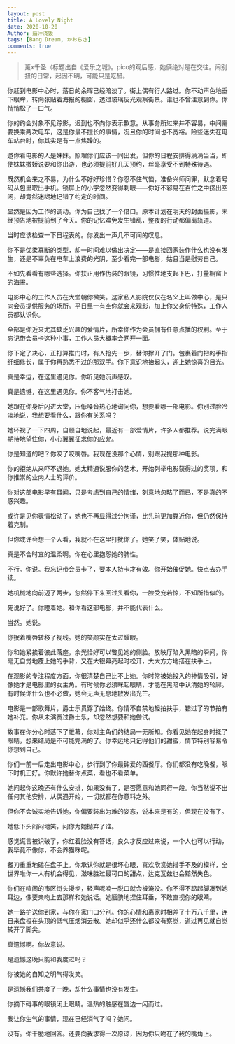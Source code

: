 ```yaml
---
layout: post
title: A Lovely Night
date: 2020-10-20
Author: 茄汁浇饭 
tags: [Bang Dream, かおちさ]
comments: true
---
```


> 薰x千圣（标题出自《爱乐之城》。pico的观后感，她俩绝对是在交往。闹别扭的日常，起因不明，可能只是吃醋。

你赶到电影中心时，落日的余晖已经暗淡了。街上偶有行人路过。你不动声色地垂下眼眸，转向张贴着海报的橱窗，透过玻璃反光观察街景。谁也不曾注意到你。你悄悄松了一口气。

你的约会对象不见踪影，迟到也不向你表示歉意。从事务所过来并不容易，中间需要换乘两次电车，这是你最不擅长的事情，况且你的时间也不宽裕。险些迷失在电车站台时，你其实是有一点焦躁的。

邀你看电影的人是妹妹。照理你们应该一同出发，但你的日程安排得满满当当，即使妹妹撒娇说要和你出游，也必须提前好几天预约，丝毫享受不到特殊待遇。

既然机会来之不易，为什么不好好珍惜？你忍不住气恼，准备兴师问罪，默念着号码从包里取出手机。锁屏上的小字忽然变得刺眼——你好不容易在百忙之中挤出空闲，却竟然迷糊地记错了约定的时间。

显然是因为工作的调动。你为自己找了一个借口。原本计划在明天的封面摄影，未经预告地被提前到了今天。你的记忆难免发生错乱，整夜的行动都偏离轨道。

当时应该检查一下日程表的。你发出一声几不可闻的叹息。

你不是优柔寡断的类型，却一时间难以做出决定——是直接回家装作什么也没有发生，还是不辜负在电车上浪费的光阴，至少看完一部电影，姑且当是慰劳自己。

不如先看看有哪些选择。你扶正用作伪装的眼镜，习惯性地支起下巴，打量橱窗上的海报。

电影中心的工作人员在大堂朝你微笑。这家私人影院仅仅在名义上叫做中心，是只向会员提供服务的场所。平日里一有空你就会来观影，加上你又身份特殊，工作人员都认识你。

全部是你近来尤其缺乏兴趣的爱情片，所幸你作为会员拥有任意点播的权利。至于忘记带会员卡这种小事，工作人员大概率会网开一面。

你下定了决心，正打算推门时，有人抢先一步，替你撑开了门。包裹着门把的手指纤细修长，属于你再熟悉不过的那双手。你下意识地抬起头，迎上她惊喜的目光。

真是幸运，在这里遇见你。你听见她沉声感叹。

真是遗憾，在这里遇见你。你不客气地打击她。

她跟在你身后闪进大堂，压低嗓音热心地询问你，想要看哪一部电影。你别过脸冷淡地说，我想要看什么，跟你有关系吗？

她环视了一下四周，自顾自地说起，最近有一部爱情片，许多人都推荐。说完满眼期待地望住你，小心翼翼征求你的应允。

你是知道的吧？你咬了咬嘴唇。我现在没那个心情，别跟我提那种电影。

你的拒绝从来吓不退她。她太精通说服你的艺术，开始列举电影获得过的奖项，和你推崇的业内人士的评价。

你对这部电影早有耳闻，只是考虑到自己的情绪，刻意地忽略了而已，不是真的不感兴趣。

或许是见你表情松动了，她也不再显得过分拘谨，比先前更加靠近你，但仍然保持着克制。

但你或许会想一个人看，我就不在这里打扰你了。她笑了笑，体贴地说。

真是不合时宜的温柔啊。你在心里抱怨她的脾性。

不行。你说。我忘记带会员卡了，要本人持卡才有效。你开始催促她。快点去办手续。

她机械地向前迈了两步，忽然停下来回过头看你，一脸受宠若惊，不知所措似的。

先说好了。你瞪着她。和你看这部电影，并不能代表什么。

当然。她说。

你抿着嘴唇转移了视线。她的笑颜实在太过耀眼。

你和她紧挨着彼此落座，余光恰好可以瞥见她的侧脸。放映厅陷入黑暗的瞬间，你毫无自觉地覆上她的手背，又在大银幕亮起时松开，大大方方地搭在扶手上。

在观影的专注程度方面，你很清楚自己比不上她。你时常被她投入的神情吸引，好像她才是电影里的女主角。有时候你必须眯起眼睛，才能在黑暗中认清她的轮廓。有时候你什么也不必做，她会无声无息地散发出光芒。

电影是一部歌舞片，爵士乐贯穿了始终。你情不自禁地轻拍扶手，错过了的节拍有她补充。你从未演奏过爵士乐，却忽然想要和她尝试。

故事在你分心时落下了帷幕，你对主角们的结局一无所知。你看见她在起身时揉了眼睛，想来结局是不可能完满的了。你幸运地只记得他们的甜蜜，情节特别容易令你想到自己。

你们一前一后走出电影中心，步行到了你最钟爱的西餐厅。你们都没有吃晚餐，眼下时机正好。你默许她替你点菜，看也不看菜单。

她问起你这晚还有什么安排，如果没有了，是否愿意和她同行一段。你当然说不出任何其他安排，从偶遇开始，一切就都在你意料之外。

但你不会诚实地告诉她，你偏要装出为难的姿态，说本来是有的，但现在没有了。

她低下头闷闷地笑，问你为她抛弃了谁。

感觉谎言被识破了，你红着脸没有答话，良久才反应过来说，一个人也可以行动，我毕竟不像你，不会养猫咪呢。

餐刀重重地磕在盘子上。你承认你就是很坏心眼，喜欢欣赏她措手不及的模样，全世界唯你一人有机会得见，滋味胜过最可口的甜点，达克瓦兹也会黯然失色。

你们在喧闹的市区街头漫步，轻声呢喃一脱口就会被淹没。你不得不踮起脚凑到她耳边，像要亲吻上去那样和她说话。她腼腆地捏住耳垂，不敢直视你的眼睛。

她一路护送你到家，与你在家门口分别。你的心情和离家时相差了十万八千里，连日来盘桓在头顶的低气压烟消云散。她却似乎还什么都没有察觉，道过再见就自觉转开了脚尖。

真遗憾啊。你故意说。

是遗憾这晚只能和我度过吗？

你被她的自知之明气得发笑。

是遗憾我们共度了一晚，却什么事情也没有发生。

你摘下碍事的眼镜闭上眼睛。温热的触感在唇边一闪而过。

我让你生气的事情，现在已经消气了吗？她问。

没有。你干脆地回答。还要向我求得一次原谅，因为你只吻在了我的嘴角上。